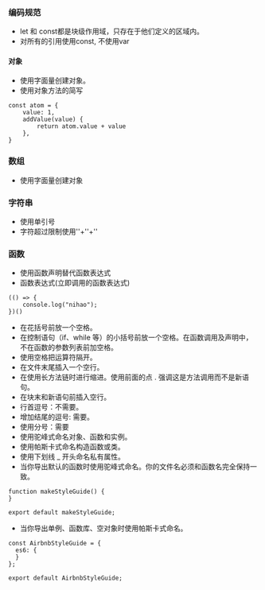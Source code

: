 ### 编码规范
- let 和 const都是块级作用域，只存在于他们定义的区域内。
- 对所有的引用使用const, 不使用var
#### 对象
- 使用字面量创建对象。
- 使用对象方法的简写 
    
```
const atom = {
    value: 1,
    addValue(value) {
        return atom.value + value
    },
}
```
### 数组
- 使用字面量创建对象

### 字符串
- 使用单引号
- 字符超过限制使用''+''+''
### 函数
- 使用函数声明替代函数表达式
- 函数表达式(立即调用的函数表达式)

```
(() => {
    console.log("nihao");
})()
```
- 在花括号前放一个空格。
- 在控制语句（if、while 等）的小括号前放一个空格。在函数调用及声明中，不在函数的参数列表前加空格。
- 使用空格把运算符隔开。
- 在文件末尾插入一个空行。
- 在使用长方法链时进行缩进。使用前面的点 . 强调这是方法调用而不是新语句。
- 在块末和新语句前插入空行。
- 行首逗号：不需要。
- 增加结尾的逗号: 需要。
- 使用分号：需要
- 使用驼峰式命名对象、函数和实例。
- 使用帕斯卡式命名构造函数或类。
- 使用下划线 _ 开头命名私有属性。
- 当你导出默认的函数时使用驼峰式命名。你的文件名必须和函数名完全保持一致。

```
function makeStyleGuide() {
}

export default makeStyleGuide;
```
- 当你导出单例、函数库、空对象时使用帕斯卡式命名。

```
const AirbnbStyleGuide = {
  es6: {
  }
};

export default AirbnbStyleGuide;
```
